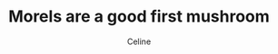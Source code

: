 ---
title: Morels are a good first mushroom
author: Celine
layout: multipage
order: celine
chapter: '008b'
links:
  - text: Go back to the forum home page
    to: '/pieces/celine/009'
season: summer
post-count: 163
rank: member
---